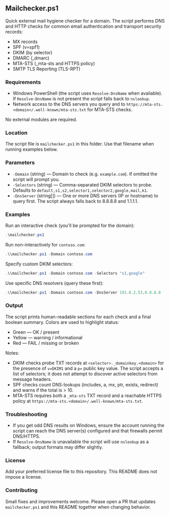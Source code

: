 ## Mailchecker.ps1

Quick external mail hygiene checker for a domain. The script performs DNS and HTTP checks for common email authentication and transport security records:

- MX records
- SPF (v=spf1)
- DKIM (by selector)
- DMARC (_dmarc)
- MTA-STS (_mta-sts and HTTPS policy)
- SMTP TLS Reporting (TLS-RPT)

### Requirements

- Windows PowerShell (the script uses `Resolve-DnsName` when available). If `Resolve-DnsName` is not present the script falls back to `nslookup`.
- Network access to the DNS servers you query and to `https://mta-sts.<domain>/.well-known/mta-sts.txt` for MTA-STS checks.

No external modules are required.

### Location

The script file is `mailchecker.ps1` in this folder. Use that filename when running examples below.

### Parameters

- `-Domain` (string) — Domain to check (e.g. `example.com`). If omitted the script will prompt you.
- `-Selectors` (string) — Comma-separated DKIM selectors to probe. Defaults to `default,s1,s2,selector1,selector2,google,mail,k1`.
- `-DnsServer` (string[]) — One or more DNS servers (IP or hostname) to query first. The script always falls back to 8.8.8.8 and 1.1.1.1.

### Examples

Run an interactive check (you'll be prompted for the domain):

```powershell
.\mailchecker.ps1
```

Run non-interactively for `contoso.com`:

```powershell
.\\mailchecker.ps1 -Domain contoso.com
```

Specify custom DKIM selectors:

```powershell
.\\mailchecker.ps1 -Domain contoso.com -Selectors "s1,google"
```

Use specific DNS resolvers (query these first):

```powershell
.\\mailchecker.ps1 -Domain contoso.com -DnsServer 192.0.2.53,8.8.8.8
```

### Output

The script prints human-readable sections for each check and a final boolean summary. Colors are used to highlight status:

- Green — OK / present
- Yellow — warning / informational
- Red — FAIL / missing or broken

Notes:
- DKIM checks probe TXT records at `<selector>._domainkey.<domain>` for the presence of `v=DKIM1` and a `p=` public key value. The script accepts a list of selectors; it does not attempt to discover active selectors from message headers.
- SPF checks count DNS-lookups (includes, a, mx, ptr, exists, redirect) and warns if the total is > 10.
- MTA-STS requires both a `_mta-sts` TXT record and a reachable HTTPS policy at `https://mta-sts.<domain>/.well-known/mta-sts.txt`.

### Troubleshooting

- If you get odd DNS results on Windows, ensure the account running the script can reach the DNS server(s) configured and that firewalls permit DNS/HTTPS.
- If `Resolve-DnsName` is unavailable the script will use `nslookup` as a fallback; output formats may differ slightly.

### License

Add your preferred license file to this repository. This README does not impose a license.

### Contributing

Small fixes and improvements welcome. Please open a PR that updates `mailchecker.ps1` and this README together when changing behavior.
